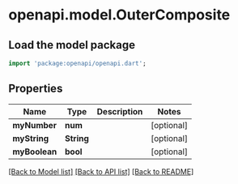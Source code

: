 # openapi.model.OuterComposite

## Load the model package
```dart
import 'package:openapi/openapi.dart';
```

## Properties
Name | Type | Description | Notes
------------ | ------------- | ------------- | -------------
**myNumber** | **num** |  | [optional] 
**myString** | **String** |  | [optional] 
**myBoolean** | **bool** |  | [optional] 

[[Back to Model list]](../README.md#documentation-for-models) [[Back to API list]](../README.md#documentation-for-api-endpoints) [[Back to README]](../README.md)


